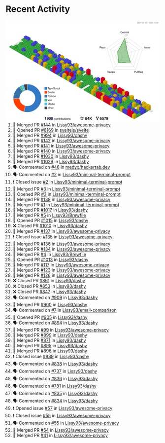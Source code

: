 # Recent Activity

<!-- Summary card -->
<img
  align="right"
  width="500"
  alt="Profile data, generated with yoshi389111/github-profile-3d-contrib"
  src="https://raw.githubusercontent.com/Lissy93/Lissy93/master/profile-3d-contrib/profile-gitblock.svg"
/>

<!--START_SECTION:activity-->
1. 🎉 Merged PR [#144](https://github.com/Lissy93/awesome-privacy/pull/144) in [Lissy93/awesome-privacy](https://github.com/Lissy93/awesome-privacy)
2. 💪 Opened PR [#8169](https://github.com/sveltejs/svelte/pull/8169) in [sveltejs/svelte](https://github.com/sveltejs/svelte)
3. 🎉 Merged PR [#994](https://github.com/Lissy93/dashy/pull/994) in [Lissy93/dashy](https://github.com/Lissy93/dashy)
4. 🎉 Merged PR [#142](https://github.com/Lissy93/awesome-privacy/pull/142) in [Lissy93/awesome-privacy](https://github.com/Lissy93/awesome-privacy)
5. 🎉 Merged PR [#141](https://github.com/Lissy93/awesome-privacy/pull/141) in [Lissy93/awesome-privacy](https://github.com/Lissy93/awesome-privacy)
6. 🎉 Merged PR [#140](https://github.com/Lissy93/awesome-privacy/pull/140) in [Lissy93/awesome-privacy](https://github.com/Lissy93/awesome-privacy)
7. 🎉 Merged PR [#1030](https://github.com/Lissy93/dashy/pull/1030) in [Lissy93/dashy](https://github.com/Lissy93/dashy)
8. 🎉 Merged PR [#1029](https://github.com/Lissy93/dashy/pull/1029) in [Lissy93/dashy](https://github.com/Lissy93/dashy)
9. 🗣 Commented on [#46](https://github.com/medyo/hackertab.dev/issues/46) in [medyo/hackertab.dev](https://github.com/medyo/hackertab.dev)
10. 🗣 Commented on [#2](https://github.com/Lissy93/minimal-terminal-prompt/issues/2) in [Lissy93/minimal-terminal-prompt](https://github.com/Lissy93/minimal-terminal-prompt)
11. ❗️ Closed issue [#2](https://github.com/Lissy93/minimal-terminal-prompt/issues/2) in [Lissy93/minimal-terminal-prompt](https://github.com/Lissy93/minimal-terminal-prompt)
12. 🎉 Merged PR [#3](https://github.com/Lissy93/minimal-terminal-prompt/pull/3) in [Lissy93/minimal-terminal-prompt](https://github.com/Lissy93/minimal-terminal-prompt)
13. 💪 Opened PR [#3](https://github.com/Lissy93/minimal-terminal-prompt/pull/3) in [Lissy93/minimal-terminal-prompt](https://github.com/Lissy93/minimal-terminal-prompt)
14. 🎉 Merged PR [#138](https://github.com/Lissy93/awesome-privacy/pull/138) in [Lissy93/awesome-privacy](https://github.com/Lissy93/awesome-privacy)
15. 🎉 Merged PR [#1](https://github.com/Lissy93/minimal-terminal-prompt/pull/1) in [Lissy93/minimal-terminal-prompt](https://github.com/Lissy93/minimal-terminal-prompt)
16. 🎉 Merged PR [#1017](https://github.com/Lissy93/dashy/pull/1017) in [Lissy93/dashy](https://github.com/Lissy93/dashy)
17. 🎉 Merged PR [#5](https://github.com/Lissy93/Brewfile/pull/5) in [Lissy93/Brewfile](https://github.com/Lissy93/Brewfile)
18. 💪 Opened PR [#1015](https://github.com/Lissy93/dashy/pull/1015) in [Lissy93/dashy](https://github.com/Lissy93/dashy)
19. ❌ Closed PR [#1010](https://github.com/Lissy93/dashy/pull/1010) in [Lissy93/dashy](https://github.com/Lissy93/dashy)
20. 🎉 Merged PR [#137](https://github.com/Lissy93/awesome-privacy/pull/137) in [Lissy93/awesome-privacy](https://github.com/Lissy93/awesome-privacy)
21. ❗️ Closed issue [#135](https://github.com/Lissy93/awesome-privacy/issues/135) in [Lissy93/awesome-privacy](https://github.com/Lissy93/awesome-privacy)
22. 🎉 Merged PR [#136](https://github.com/Lissy93/awesome-privacy/pull/136) in [Lissy93/awesome-privacy](https://github.com/Lissy93/awesome-privacy)
23. 🎉 Merged PR [#134](https://github.com/Lissy93/awesome-privacy/pull/134) in [Lissy93/awesome-privacy](https://github.com/Lissy93/awesome-privacy)
24. 🎉 Merged PR [#4](https://github.com/Lissy93/Brewfile/pull/4) in [Lissy93/Brewfile](https://github.com/Lissy93/Brewfile)
25. 💪 Opened PR [#1013](https://github.com/Lissy93/dashy/pull/1013) in [Lissy93/dashy](https://github.com/Lissy93/dashy)
26. 🎉 Merged PR [#117](https://github.com/Lissy93/awesome-privacy/pull/117) in [Lissy93/awesome-privacy](https://github.com/Lissy93/awesome-privacy)
27. 🎉 Merged PR [#123](https://github.com/Lissy93/awesome-privacy/pull/123) in [Lissy93/awesome-privacy](https://github.com/Lissy93/awesome-privacy)
28. 🎉 Merged PR [#126](https://github.com/Lissy93/awesome-privacy/pull/126) in [Lissy93/awesome-privacy](https://github.com/Lissy93/awesome-privacy)
29. ❌ Closed PR [#861](https://github.com/Lissy93/dashy/pull/861) in [Lissy93/dashy](https://github.com/Lissy93/dashy)
30. ❌ Closed PR [#853](https://github.com/Lissy93/dashy/pull/853) in [Lissy93/dashy](https://github.com/Lissy93/dashy)
31. ❌ Closed PR [#847](https://github.com/Lissy93/dashy/pull/847) in [Lissy93/dashy](https://github.com/Lissy93/dashy)
32. 🗣 Commented on [#909](https://github.com/Lissy93/dashy/issues/909) in [Lissy93/dashy](https://github.com/Lissy93/dashy)
33. 🎉 Merged PR [#900](https://github.com/Lissy93/dashy/pull/900) in [Lissy93/dashy](https://github.com/Lissy93/dashy)
34. 🗣 Commented on [#7](https://github.com/Lissy93/email-comparison/issues/7) in [Lissy93/email-comparison](https://github.com/Lissy93/email-comparison)
35. 💪 Opened PR [#905](https://github.com/Lissy93/dashy/pull/905) in [Lissy93/dashy](https://github.com/Lissy93/dashy)
36. 🗣 Commented on [#894](https://github.com/Lissy93/dashy/issues/894) in [Lissy93/dashy](https://github.com/Lissy93/dashy)
37. 🎉 Merged PR [#99](https://github.com/Lissy93/awesome-privacy/pull/99) in [Lissy93/awesome-privacy](https://github.com/Lissy93/awesome-privacy)
38. 🎉 Merged PR [#899](https://github.com/Lissy93/dashy/pull/899) in [Lissy93/dashy](https://github.com/Lissy93/dashy)
39. 🎉 Merged PR [#871](https://github.com/Lissy93/dashy/pull/871) in [Lissy93/dashy](https://github.com/Lissy93/dashy)
40. 🎉 Merged PR [#895](https://github.com/Lissy93/dashy/pull/895) in [Lissy93/dashy](https://github.com/Lissy93/dashy)
41. 🎉 Merged PR [#896](https://github.com/Lissy93/dashy/pull/896) in [Lissy93/dashy](https://github.com/Lissy93/dashy)
42. ❗️ Closed issue [#839](https://github.com/Lissy93/dashy/issues/839) in [Lissy93/dashy](https://github.com/Lissy93/dashy)
43. 🗣 Commented on [#838](https://github.com/Lissy93/dashy/issues/838) in [Lissy93/dashy](https://github.com/Lissy93/dashy)
44. 🗣 Commented on [#737](https://github.com/Lissy93/dashy/issues/737) in [Lissy93/dashy](https://github.com/Lissy93/dashy)
45. 🗣 Commented on [#836](https://github.com/Lissy93/dashy/issues/836) in [Lissy93/dashy](https://github.com/Lissy93/dashy)
46. 🗣 Commented on [#781](https://github.com/Lissy93/dashy/issues/781) in [Lissy93/dashy](https://github.com/Lissy93/dashy)
47. 🗣 Commented on [#835](https://github.com/Lissy93/dashy/issues/835) in [Lissy93/dashy](https://github.com/Lissy93/dashy)
48. 🗣 Commented on [#834](https://github.com/Lissy93/dashy/issues/834) in [Lissy93/dashy](https://github.com/Lissy93/dashy)
49. ❗️ Opened issue [#57](https://github.com/Lissy93/awesome-privacy/issues/57) in [Lissy93/awesome-privacy](https://github.com/Lissy93/awesome-privacy)
50. ❗️ Closed issue [#55](https://github.com/Lissy93/awesome-privacy/issues/55) in [Lissy93/awesome-privacy](https://github.com/Lissy93/awesome-privacy)
51. 🗣 Commented on [#55](https://github.com/Lissy93/awesome-privacy/issues/55) in [Lissy93/awesome-privacy](https://github.com/Lissy93/awesome-privacy)
52. 🎉 Merged PR [#54](https://github.com/Lissy93/awesome-privacy/pull/54) in [Lissy93/awesome-privacy](https://github.com/Lissy93/awesome-privacy)
53. 🎉 Merged PR [#41](https://github.com/Lissy93/awesome-privacy/pull/41) in [Lissy93/awesome-privacy](https://github.com/Lissy93/awesome-privacy)
<!--END_SECTION:activity-->
